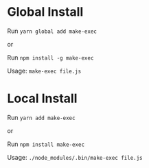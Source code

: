 # Global Install

Run `yarn global add make-exec`

or

Run `npm install -g make-exec`

Usage: `make-exec file.js`

# Local Install

Run `yarn add make-exec`

or

Run `npm install make-exec`

Usage: `./node_modules/.bin/make-exec file.js`
